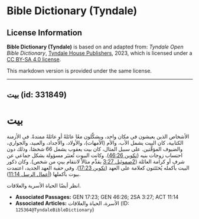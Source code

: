 # Bible Dictionary (Tyndale)

## License Information

**Bible Dictionary (Tyndale)** is based on and adapted from: _Tyndale Open Bible Dictionary_, [Tyndale House Publishers](https://tyndaleopenresources.com/), 2023, which is licensed under a [CC BY-SA 4.0 license](https://creativecommons.org/licenses/by-sa/4.0/legalcode.en).

This markdown version is provided under the same license.



--------------------------------

## بيت (id: 331849)

بيت
===

الأشخاص الذين يعيشون في مكان واحد، ويشكِّلون معًا عائلةً أو عائلةً ممتدةً. في الأزمنة الكتابية، كان البيت يشمل الأب، والأم (الأمهات)، والأولاد، والأجداد، والعبيد، والجواري، والضيوف المؤقَّتين. على سبيل المثال، كان بيت يعقوب يشمل 66 شخصًا، وذلك دون احتساب زوجات بنيه ([تكوين 46:26](https://ref.ly/Gen46:26)). وكانت البيوت تُعتبَر مسؤولة بشكل جماعي عن شرف أو كرامة العائلة ([2صموئيل 3:27](https://ref.ly/2Sam3:27) يقدِّم مثالاً لانتقام بيتٍ من شخص). وكان ذكور البيت بأكمله يُختَتَنون كعلامة على العهد ([تكوين 17:23](https://ref.ly/Gen17:23)). وفي حقبة العهد الجديد، اعتمدت بيوت بأكملها ([أعمال الرسل 11:14](https://ref.ly/Acts11:14)).

انظر أيضًا الحياة الأسرية والعلاقات.

* **Associated Passages:** GEN 17:23; GEN 46:26; 2SA 3:27; ACT 11:14
* **Associated Articles:** الأسرة، الحياة والعلاقات (ID: `125364@TyndaleBibleDictionary`)

